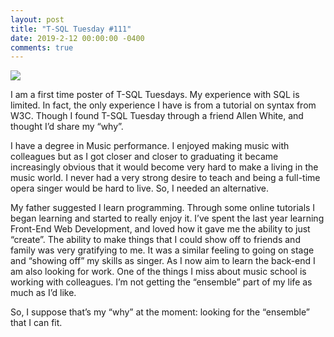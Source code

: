 ```yaml
---
layout: post
title: "T-SQL Tuesday #111"
date: 2019-2-12 00:00:00 -0400
comments: true
---
```

<a href="https://andyleonard.blog/2019/02/t-sql-tuesday-111-what-is-your-why/" alt="T-SQL Tuesday"><img src="http://dataeducation.com/wp-content/uploads/2010/06/T-SQL-Tuesday-Logo.jpg" target="_blank"></a>

I am a first time poster of T-SQL Tuesdays. My experience with SQL is limited. In fact, the only experience I have is from a tutorial on syntax from W3C. Though I found T-SQL Tuesday through a friend Allen White, and thought I’d share my “why”.

I have a degree in Music performance. I enjoyed making music with colleagues but as I got closer and closer to graduating it became increasingly obvious that it would become very hard to make a living in the music world. I never had a very strong desire to teach and being a full-time opera singer would be hard to live. So, I needed an alternative. 

My father suggested I learn programming. Through some online tutorials I began learning and started to really enjoy it. I’ve spent the last year learning Front-End Web Development, and loved how it gave me the ability to just “create”.  The ability to make things that I could show off to friends and family was very gratifying to me. It was a similar feeling to going on stage and “showing off” my skills as singer. As I now aim to learn the back-end I am also looking for work. One of the things I miss about music school is working with colleagues. I’m not getting the “ensemble” part of my life as much as I’d like.

So, I suppose that’s my “why” at the moment: looking for the “ensemble” that I can fit.